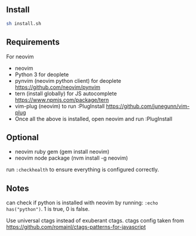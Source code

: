 ## Install

```bash
sh install.sh
```

## Requirements
For neovim

* neovim
* Python 3 for deoplete
* pynvim (neovim python client) for deoplete https://github.com/neovim/pynvim
* tern (install globally) for JS autocomplete https://www.npmjs.com/package/tern
* vim-plug (neovim) to run :PlugInstall https://github.com/junegunn/vim-plug
* Once all the above is installed, open neovim and run :PlugInstall

## Optional
* neovim ruby gem (gem install neovim)
* neovim node package (nvm install -g neovim)

run `:checkhealth` to ensure everything is configured correctly.

## Notes
can check if python is installed with neovim by running: `:echo has("python")`.
1 is true, 0 is false.

Use universal ctags instead of exuberant ctags.
ctags config taken from https://github.com/romainl/ctags-patterns-for-javascript
